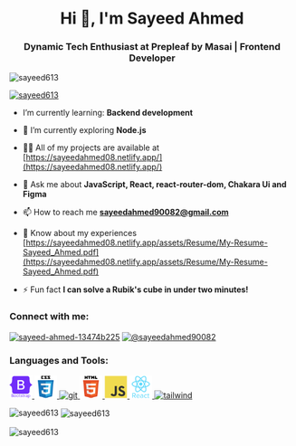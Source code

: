 <h1 align="center">Hi 👋, I'm Sayeed Ahmed</h1>
<h3 align="center">Dynamic Tech Enthusiast at Prepleaf by Masai | Frontend Developer</h3>

<p align="left"> <img src="https://komarev.com/ghpvc/?username=sayeed613&label=Profile%20views&color=0e75b6&style=flat" alt="sayeed613" /> </p>

<p align="left"> <a href="https://github.com/ryo-ma/github-profile-trophy"><img src="https://github-profile-trophy.vercel.app/?username=sayeed613" alt="sayeed613" /></a> </p>

- I’m currently learning: **Backend development**

- 🌱 I’m currently exploring **Node.js**

- 👨‍💻 All of my projects are available at [https://sayeedahmed08.netlify.app/](https://sayeedahmed08.netlify.app/)

- 💬 Ask me about **JavaScript, React, react-router-dom, Chakara Ui and Figma**

- 📫 How to reach me **sayeedahmed90082@gmail.com**

- 📄 Know about my experiences [https://sayeedahmed08.netlify.app/assets/Resume/My-Resume-Sayeed_Ahmed.pdf](https://sayeedahmed08.netlify.app/assets/Resume/My-Resume-Sayeed_Ahmed.pdf)

- ⚡ Fun fact **I can solve a Rubik's cube in under two minutes!**

<h3 align="left">Connect with me:</h3>
<p align="left">
<a href="https://linkedin.com/in/sayeed-ahmed-13474b225" target="blank"><img align="center" src="https://raw.githubusercontent.com/rahuldkjain/github-profile-readme-generator/master/src/images/icons/Social/linked-in-alt.svg" alt="sayeed-ahmed-13474b225" height="30" width="40" /></a>
<a href="https://www.hackerrank.com/@sayeedahmed90082" target="blank"><img align="center" src="https://raw.githubusercontent.com/rahuldkjain/github-profile-readme-generator/master/src/images/icons/Social/hackerrank.svg" alt="@sayeedahmed90082" height="30" width="40" /></a>
</p>

<h3 align="left">Languages and Tools:</h3>
<p align="left"> <a href="https://getbootstrap.com" target="_blank" rel="noreferrer"> <img src="https://raw.githubusercontent.com/devicons/devicon/master/icons/bootstrap/bootstrap-plain-wordmark.svg" alt="bootstrap" width="40" height="40"/> </a> <a href="https://www.w3schools.com/css/" target="_blank" rel="noreferrer"> <img src="https://raw.githubusercontent.com/devicons/devicon/master/icons/css3/css3-original-wordmark.svg" alt="css3" width="40" height="40"/> </a> <a href="https://git-scm.com/" target="_blank" rel="noreferrer"> <img src="https://www.vectorlogo.zone/logos/git-scm/git-scm-icon.svg" alt="git" width="40" height="40"/> </a> <a href="https://www.w3.org/html/" target="_blank" rel="noreferrer"> <img src="https://raw.githubusercontent.com/devicons/devicon/master/icons/html5/html5-original-wordmark.svg" alt="html5" width="40" height="40"/> </a> <a href="https://developer.mozilla.org/en-US/docs/Web/JavaScript" target="_blank" rel="noreferrer"> <img src="https://raw.githubusercontent.com/devicons/devicon/master/icons/javascript/javascript-original.svg" alt="javascript" width="40" height="40"/> </a> <a href="https://reactjs.org/" target="_blank" rel="noreferrer"> <img src="https://raw.githubusercontent.com/devicons/devicon/master/icons/react/react-original-wordmark.svg" alt="react" width="40" height="40"/> </a> <a href="https://tailwindcss.com/" target="_blank" rel="noreferrer"> <img src="https://www.vectorlogo.zone/logos/tailwindcss/tailwindcss-icon.svg" alt="tailwind" width="40" height="40"/> </a> </p>

<p><img align="left" src="https://github-readme-stats.vercel.app/api/top-langs?username=sayeed613&show_icons=true&locale=en&layout=compact" alt="sayeed613" /></p>

<p>&nbsp;<img align="center" src="https://github-readme-stats.vercel.app/api?username=sayeed613&show_icons=true&locale=en" alt="sayeed613" /></p>

<p><img align="center" src="https://github-readme-streak-stats.herokuapp.com/?user=sayeed613&" alt="sayeed613" /></p>
